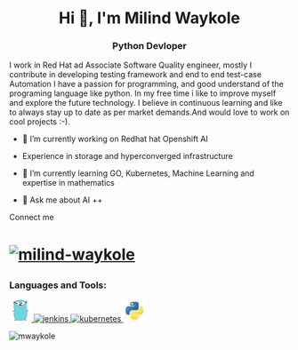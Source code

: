 <h1 align="center">Hi 👋, I'm Milind Waykole</h1>
<h3 align="center">Python Devloper</h3>

I work in Red Hat ad  Associate Software Quality engineer, mostly I contribute in developing testing framework and end to end  test-case Automation
I have a passion for programming, and good understand of the programing language like python. In my free time i like to improve  myself and explore the future technology. I believe in continuous learning and like to always stay up to date as per market demands.And would love to work on cool projects :-).

- 🔭 I’m currently working on Redhat hat Openshift AI
-  Experience in storage and hyperconverged infrastructure 
- 🌱 I’m currently learning GO, Kubernetes, Machine Learning and expertise in mathematics 

- 💬 Ask me about AI ++

<hi>Connect me <h1>
<p align="left">
<a href="https://linkedin.com/in/milind-waykole" target="blank"><img align="center" src="https://cdn.jsdelivr.net/npm/simple-icons@3.0.1/icons/linkedin.svg" alt="milind-waykole" height="30" width="40" /></a>
<!-- <a href="https://instagram.com/milind_waykole" target="blank"><img align="center" src="https://cdn.jsdelivr.net/npm/simple-icons@3.0.1/icons/instagram.svg" alt="milind_waykole" height="30" width="40" /></a> -->
</p>

<h3 align="left">Languages and Tools:</h3>
<p align="left"> <a href="https://golang.org" target="_blank"> <img src="https://raw.githubusercontent.com/devicons/devicon/master/icons/go/go-original.svg" alt="go" width="40" height="40"/> </a> <a href="https://www.jenkins.io" target="_blank"> <img src="https://www.vectorlogo.zone/logos/jenkins/jenkins-icon.svg" alt="jenkins" width="40" height="40"/> </a> <a href="https://kubernetes.io" target="_blank"> <img src="https://www.vectorlogo.zone/logos/kubernetes/kubernetes-icon.svg" alt="kubernetes" width="40" height="40"/> </a> <a href="https://www.python.org" target="_blank"> <img src="https://raw.githubusercontent.com/devicons/devicon/master/icons/python/python-original.svg" alt="python" width="40" height="40"/> </a> </p>

<p><img align="left" src="https://github-readme-stats.vercel.app/api/top-langs?username=mwaykole&show_icons=true&theme=dark&locale=en&layout=compact" alt="mwaykole" /></p>

